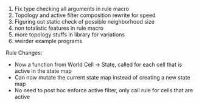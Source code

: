 1. Fix type checking all arguments in rule macro
2. Topology and active filter composition rewrite for speed 
3. Figuring out static check of possible neighborhood size
4. non totalistic features in rule macro
5. more topology stuffs in library for variations 
6. weirder example programs 

Rule Changes:
- Now a function from World Cell -> State, called for each cell that is active in the state map
- Can now mutate the current state map instead of creating a new state map
- No need to post hoc enforce active filter, only call rule for cells that are active 


